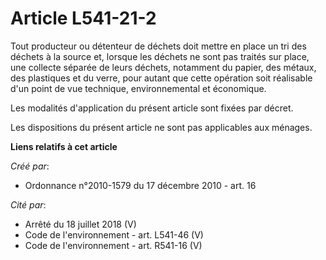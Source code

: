 # Article L541-21-2

Tout producteur ou détenteur de déchets doit mettre en place un tri des déchets à la source et, lorsque les déchets ne sont
pas traités sur place, une collecte séparée de leurs déchets, notamment du papier, des métaux, des plastiques et du verre,
pour autant que cette opération soit réalisable d'un point de vue technique, environnemental et économique.

Les modalités d'application du présent article sont fixées par décret.

Les dispositions du présent article ne sont pas applicables aux ménages.

**Liens relatifs à cet article**

_Créé par_:

  - Ordonnance n°2010-1579 du 17 décembre 2010 - art. 16

_Cité par_:

  - Arrêté du 18 juillet 2018 (V)
  - Code de l'environnement - art. L541-46 (V)
  - Code de l'environnement - art. R541-16 (V)
